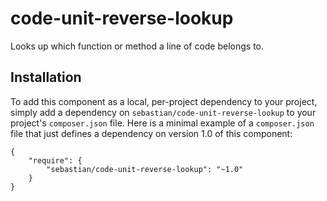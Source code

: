 # code-unit-reverse-lookup

Looks up which function or method a line of code belongs to.

## Installation

To add this component as a local, per-project dependency to your project, simply add a dependency on `sebastian/code-unit-reverse-lookup` to your project's `composer.json` file. Here is a minimal example of a `composer.json` file that just defines a dependency on version 1.0 of this component:

    {
        "require": {
            "sebastian/code-unit-reverse-lookup": "~1.0"
        }
    }
